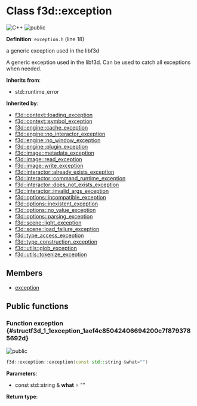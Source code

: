 # Class f3d::exception

![][C++]
![][public]

**Definition**: `exception.h` (line 18)

a generic exception used in the libf3d

A generic exception used in the libf3d. Can be used to catch all exceptions when needed.

**Inherits from**:

* std::runtime\_error

**Inherited by**:

* [f3d::context::loading\_exception](structf3d_1_1context_1_1loading__exception.md)
* [f3d::context::symbol\_exception](structf3d_1_1context_1_1symbol__exception.md)
* [f3d::engine::cache\_exception](structf3d_1_1engine_1_1cache__exception.md)
* [f3d::engine::no\_interactor\_exception](structf3d_1_1engine_1_1no__interactor__exception.md)
* [f3d::engine::no\_window\_exception](structf3d_1_1engine_1_1no__window__exception.md)
* [f3d::engine::plugin\_exception](structf3d_1_1engine_1_1plugin__exception.md)
* [f3d::image::metadata\_exception](structf3d_1_1image_1_1metadata__exception.md)
* [f3d::image::read\_exception](structf3d_1_1image_1_1read__exception.md)
* [f3d::image::write\_exception](structf3d_1_1image_1_1write__exception.md)
* [f3d::interactor::already\_exists\_exception](structf3d_1_1interactor_1_1already__exists__exception.md)
* [f3d::interactor::command\_runtime\_exception](structf3d_1_1interactor_1_1command__runtime__exception.md)
* [f3d::interactor::does\_not\_exists\_exception](structf3d_1_1interactor_1_1does__not__exists__exception.md)
* [f3d::interactor::invalid\_args\_exception](structf3d_1_1interactor_1_1invalid__args__exception.md)
* [f3d::options::incompatible\_exception](structf3d_1_1options_1_1incompatible__exception.md)
* [f3d::options::inexistent\_exception](structf3d_1_1options_1_1inexistent__exception.md)
* [f3d::options::no\_value\_exception](structf3d_1_1options_1_1no__value__exception.md)
* [f3d::options::parsing\_exception](structf3d_1_1options_1_1parsing__exception.md)
* [f3d::scene::light\_exception](structf3d_1_1scene_1_1light__exception.md)
* [f3d::scene::load\_failure\_exception](structf3d_1_1scene_1_1load__failure__exception.md)
* [f3d::type\_access\_exception](structf3d_1_1type__access__exception.md)
* [f3d::type\_construction\_exception](structf3d_1_1type__construction__exception.md)
* [f3d::utils::glob\_exception](structf3d_1_1utils_1_1glob__exception.md)
* [f3d::utils::tokenize\_exception](structf3d_1_1utils_1_1tokenize__exception.md)

## Members

* [exception](structf3d_1_1exception.md#structf3d_1_1exception_1aef4c85042406694200c7f8793785692d)

## Public functions

### Function exception {#structf3d_1_1exception_1aef4c85042406694200c7f8793785692d}

![][public]


```cpp
f3d::exception::exception(const std::string &what="")
```








**Parameters**:

* const std::string & **what** = "" 

**Return type**: 





[public]: https://img.shields.io/badge/-public-brightgreen (public)
[C++]: https://img.shields.io/badge/language-C%2B%2B-blue (C++)
[const]: https://img.shields.io/badge/-const-lightblue (const)
[protected]: https://img.shields.io/badge/-protected-yellow (protected)
[static]: https://img.shields.io/badge/-static-lightgrey (static)